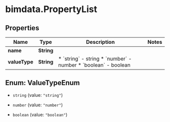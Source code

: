 # bimdata.PropertyList

## Properties

Name | Type | Description | Notes
------------ | ------------- | ------------- | -------------
**name** | **String** |  | 
**valueType** | **String** | * &#x60;string&#x60; - string * &#x60;number&#x60; - number * &#x60;boolean&#x60; - boolean | 



## Enum: ValueTypeEnum


* `string` (value: `"string"`)

* `number` (value: `"number"`)

* `boolean` (value: `"boolean"`)




